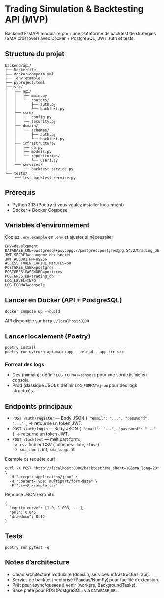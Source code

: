 # Trading Simulation & Backtesting API (MVP)

Backend FastAPI modulaire pour une plateforme de backtest de stratégies (SMA crossover) avec Docker + PostgreSQL, JWT auth et tests.

## Structure du projet

```
backend/api/
├── Dockerfile
├── docker-compose.yml
├── .env.example
├── pyproject.toml
├── src/
│   ├── api/
│   │   ├── main.py
│   │   └── routers/
│   │       ├── auth.py
│   │       └── backtest.py
│   ├── core/
│   │   ├── config.py
│   │   └── security.py
│   ├── domain/
│   │   └── schemas/
│   │       ├── auth.py
│   │       └── backtest.py
│   ├── infrastructure/
│   │   ├── db.py
│   │   ├── models.py
│   │   └── repositories/
│   │       └── users.py
│   └── services/
│       └── backtest_service.py
└── tests/
    └── test_backtest_service.py
```

## Prérequis

- Python 3.13 (Poetry si vous voulez installer localement)
- Docker + Docker Compose

## Variables d’environnement

Copiez `.env.example` en `.env` et ajustez si nécessaire:

```
ENV=development
DATABASE_URL=postgresql+psycopg://postgres:postgres@pg:5432/trading_db
JWT_SECRET=changeme-dev-secret
JWT_ALGORITHM=HS256
ACCESS_TOKEN_EXPIRE_MINUTES=60
POSTGRES_USER=postgres
POSTGRES_PASSWORD=postgres
POSTGRES_DB=trading_db
LOG_LEVEL=INFO
LOG_FORMAT=console
```

## Lancer en Docker (API + PostgreSQL)

```
docker compose up --build
```

API disponible sur `http://localhost:8000`.

## Lancer localement (Poetry)

```
poetry install
poetry run uvicorn api.main:app --reload --app-dir src
```

### Format des logs

- Dev (humain): définir `LOG_FORMAT=console` pour une sortie lisible en console.
- Prod (classique JSON): définir `LOG_FORMAT=json` pour des logs structurés.

## Endpoints principaux

- `POST /auth/register` — Body JSON `{ "email": "...", "password": "..." }` → retourne un token JWT.
- `POST /auth/login` — Body JSON `{ "email": "...", "password": "..." }` → retourne un token JWT.
- `POST /backtest` — multipart form:
  - `csv`: fichier CSV (colonnes: `date`, `close`)
  - `sma_short`: int, `sma_long`: int

Exemple de requête curl:

```
curl -X POST "http://localhost:8000/backtest?sma_short=10&sma_long=20" \
  -H "accept: application/json" \
  -H "Content-Type: multipart/form-data" \
  -F "csv=@./sample.csv"
```

Réponse JSON (extrait):

```
{
  "equity_curve": [1.0, 1.003, ...],
  "pnl": 0.045,
  "drawdown": 0.12
}
```

## Tests

```
poetry run pytest -q
```

## Notes d’architecture

- Clean Architecture modulaire (domain, services, infrastructure, api).
- Service de backtest vectorisé (Pandas/NumPy) pour facilité d’extension.
- Prêt pour async/queues à venir (workers, BackgroundTasks). 
- Base prête pour RDS (PostgreSQL) via `DATABASE_URL`.